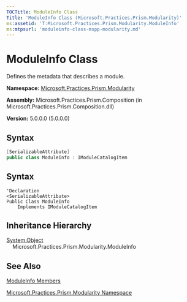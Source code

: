 ```yaml
---
TOCTitle: ModuleInfo Class
Title: 'ModuleInfo Class (Microsoft.Practices.Prism.Modularity)'
ms:assetid: 'T:Microsoft.Practices.Prism.Modularity.ModuleInfo'
ms:mtpsurl: 'moduleinfo-class-mspp-modularity.md'
---
```


# ModuleInfo Class

Defines the metadata that describes a module.

**Namespace:** [Microsoft.Practices.Prism.Modularity](mspp-modularity-namespace.md)

**Assembly:** Microsoft.Practices.Prism.Composition (in Microsoft.Practices.Prism.Composition.dll)

**Version:** 5.0.0.0 (5.0.0.0)

## Syntax

```C#
[SerializableAttribute]
public class ModuleInfo : IModuleCatalogItem
```

## Syntax

```VB
'Declaration
<SerializableAttribute>
Public Class ModuleInfo
	Implements IModuleCatalogItem
```

## Inheritance Hierarchy
[System.Object](http://msdn.microsoft.com/en-us/library/e5kfa45b)<br/>
&nbsp;&nbsp;&nbsp;&nbsp;Microsoft.Practices.Prism.Modularity.ModuleInfo

## See Also

[ModuleInfo Members](moduleinfo-members-mspp-modularity.md)

[Microsoft.Practices.Prism.Modularity Namespace](mspp-modularity-namespace.md)
